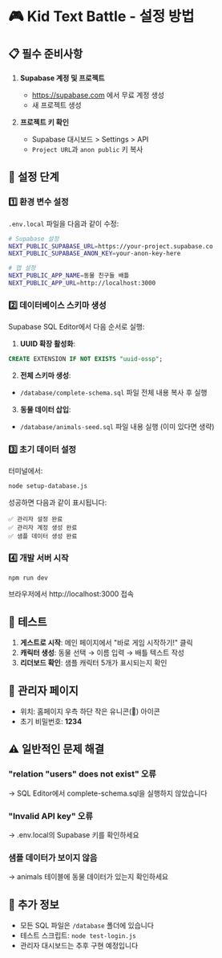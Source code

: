 # 🎮 Kid Text Battle - 설정 방법

## 📋 필수 준비사항

1. **Supabase 계정 및 프로젝트**
   - https://supabase.com 에서 무료 계정 생성
   - 새 프로젝트 생성

2. **프로젝트 키 확인**
   - Supabase 대시보드 > Settings > API
   - `Project URL`과 `anon public` 키 복사

## 🚀 설정 단계

### 1️⃣ 환경 변수 설정

`.env.local` 파일을 다음과 같이 수정:

```bash
# Supabase 설정
NEXT_PUBLIC_SUPABASE_URL=https://your-project.supabase.co
NEXT_PUBLIC_SUPABASE_ANON_KEY=your-anon-key-here

# 앱 설정
NEXT_PUBLIC_APP_NAME=동물 친구들 배틀
NEXT_PUBLIC_APP_URL=http://localhost:3000
```

### 2️⃣ 데이터베이스 스키마 생성

Supabase SQL Editor에서 다음 순서로 실행:

1. **UUID 확장 활성화**:
```sql
CREATE EXTENSION IF NOT EXISTS "uuid-ossp";
```

2. **전체 스키마 생성**:
- `/database/complete-schema.sql` 파일 전체 내용 복사 후 실행

3. **동물 데이터 삽입**:
- `/database/animals-seed.sql` 파일 내용 실행 (이미 있다면 생략)

### 3️⃣ 초기 데이터 설정

터미널에서:
```bash
node setup-database.js
```

성공하면 다음과 같이 표시됩니다:
```
✅ 관리자 설정 완료
✅ 관리자 계정 생성 완료
✅ 샘플 데이터 생성 완료
```

### 4️⃣ 개발 서버 시작

```bash
npm run dev
```

브라우저에서 http://localhost:3000 접속

## 🧪 테스트

1. **게스트로 시작**: 메인 페이지에서 "바로 게임 시작하기!" 클릭
2. **캐릭터 생성**: 동물 선택 → 이름 입력 → 배틀 텍스트 작성
3. **리더보드 확인**: 샘플 캐릭터 5개가 표시되는지 확인

## 🔐 관리자 페이지

- 위치: 홈페이지 우측 하단 작은 유니콘(🦄) 아이콘
- 초기 비밀번호: **1234**

## ⚠️ 일반적인 문제 해결

### "relation "users" does not exist" 오류
→ SQL Editor에서 complete-schema.sql을 실행하지 않았습니다

### "Invalid API key" 오류
→ .env.local의 Supabase 키를 확인하세요

### 샘플 데이터가 보이지 않음
→ animals 테이블에 동물 데이터가 있는지 확인하세요

## 📝 추가 정보

- 모든 SQL 파일은 `/database` 폴더에 있습니다
- 테스트 스크립트: `node test-login.js`
- 관리자 대시보드는 추후 구현 예정입니다